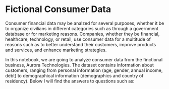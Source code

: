 # Fictional Consumer Data
Consumer financial data may be analzed for several purposes, whether it be to organize civilians in different categories such as through a government database or for marketing reasons. Companies, whether they be financial, healthcare, technology, or retail, use consumer data for a multitude of reasons such as to better understand their customers, improve products and services, and enhance marketing strategies. 

In this notebook, we are going to analyze consumer data from the finctional business, Aurora Technologies. The dataset contains information about customers, ranging from personal information (age, gender, annual income, debt) to demographical information (demographics and country of residency). Below I will find the answers to questions such as:
